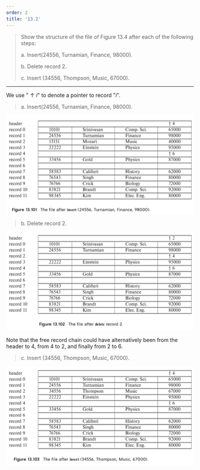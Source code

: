 ```yaml
---
order: 2
title: '13.2'
---
```

> Show the structure of the file of Figure 13.4 after each of the following steps: 
> 
> a. Insert(24556, Turnamian, Finance, 98000). 
> 
> b. Delete record 2. 
> 
> c. Insert (34556, Thompson, Music, 67000). 

--------------------------------
We use "$\uparrow i$" to denote a pointer to record "$i$". 

> a. Insert(24556, Turnamian, Finance, 98000). 

<img src="Figure_13_101.png"/>

> b. Delete record 2. 

<img src="Figure_13_102.png"/>


Note that the free record chain could have alternatively been from the header to 
4, from 4 to 2, and finally from 2 to 6. 

> c. Insert (34556, Thompson, Music, 67000). 

<img src="Figure_13_103.png"/>

